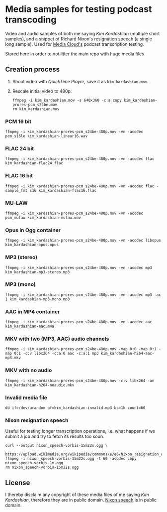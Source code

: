 # Media samples for testing podcast transcoding

Video and audio samples of both me saying *Kim Kardashian* (multiple short samples), and a snippet of Richard Nixon's resignation speech (a single long sample). Used for [Media Cloud's](https://github.com/berkmancenter/mediacloud) podcast transcription testing.

Stored here in order to not litter the main repo with huge media files


## Creation process

1. Shoot video with *QuickTime Player*, save it as `kim_kardashian.mov`.
2. Rescale initial video to 480p:

    ```shell
    ffmpeg -i kim_kardashian.mov -s 640x360 -c:a copy kim_kardashian-prores-pcm_s24be.mov
    rm kim_kardashian.mov
    ```


### PCM 16 bit

```shell
ffmpeg -i kim_kardashian-prores-pcm_s24be-480p.mov -vn -acodec pcm_s16le kim_kardashian-linear16.wav
```

### FLAC 24 bit

```shell
ffmpeg -i kim_kardashian-prores-pcm_s24be-480p.mov -vn -acodec flac kim_kardashian-flac24.flac
```

### FLAC 16 bit

```shell
ffmpeg -i kim_kardashian-prores-pcm_s24be-480p.mov -vn -acodec flac -sample_fmt s16 kim_kardashian-flac16.flac
```


### MU-LAW

```shell
ffmpeg -i kim_kardashian-prores-pcm_s24be-480p.mov -vn -acodec pcm_mulaw kim_kardashian-mulaw.wav
```


### Opus in Ogg container

```shell
ffmpeg -i kim_kardashian-prores-pcm_s24be-480p.mov -vn -acodec libopus kim_kardashian-opus.opus
```


### MP3 (stereo)

```
ffmpeg -i kim_kardashian-prores-pcm_s24be-480p.mov -vn -acodec mp3 kim_kardashian-mp3-stereo.mp3
```


### MP3 (mono)

```
ffmpeg -i kim_kardashian-prores-pcm_s24be-480p.mov -vn -acodec mp3 -ac 1 kim_kardashian-mp3-mono.mp3
```


### AAC in MP4 container

```shell
ffmpeg -i kim_kardashian-prores-pcm_s24be-480p.mov -vn -acodec aac kim_kardashian-aac.m4a
```


### MKV with two (MP3, AAC) audio channels

```shell
ffmpeg -i kim_kardashian-prores-pcm_s24be-480p.mov -map 0:0 -map 0:1 -map 0:1 -c:v libx264 -c:a:0 aac -c:a:1 mp3 kim_kardashian-h264-aac-mp3.mkv
```


### MKV with no audio

```shell
ffmpeg -i kim_kardashian-prores-pcm_s24be-480p.mov -c:v libx264 -an kim_kardashian-h264-noaudio.mkv
```


### Invalid media file

```shell
dd if=/dev/urandom of=kim_kardashian-invalid.mp3 bs=1k count=60
```


### Nixon resignation speech

Useful for testing longer transcription operations, i.e. what happens if we submit a job and try to fetch its results too soon.

```shell
curl --output nixon_speech-vorbis-15m22s.ogg \
    https://upload.wikimedia.org/wikipedia/commons/e/e6/Nixon_resignation_audio_with_buzz_removed.ogg
ffmpeg -i nixon_speech-vorbis-15m22s.ogg -t 60 -acodec copy nixon_speech-vorbis-1m.ogg
rm nixon_speech-vorbis-15m22s.ogg
```


## License

I thereby disclaim any copyright of these media files of me saying *Kim Kardashian*, therefore they are in public domain. [Nixon speech](https://en.wikipedia.org/wiki/File:Nixon_resignation_audio_with_buzz_removed.ogg) is in public domain.

